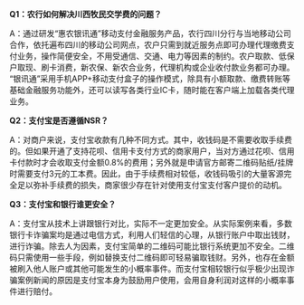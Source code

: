 **Q1：农行如何解决川西牧民交学费的问题？**  

A：通过研发“惠农银讯通”移动支付金融服务产品，农行四川分行与当地移动公司合作，依托遍布四川的移动公司网点，农户只需到就近服务点即可办理代理缴费支付业务，操作简便安全，不用受通信、交通、电力等因素的制约。农户取款、低保户取现、刷卡消费，新农保、新农合业务，代理机构或企业收付款业务都可办理。  “银讯通”采用手机APP+移动支付盒子的操作模式，除具有小额取款、缴费转账等基础金融服务功能外，还可以读写各类行业IC卡，随时能在客户端上加载各类代理业务。  

**Q2：支付宝是否遵循NSR？**  

A：对商户来说，支付宝收款有几种不同方式。其中，收钱码是不需要收取手续费的。但如果开通了支持花呗、信用卡支付方式的商家用户，当对方通过花呗、信用卡付款时才会收取支付金额0.8%的费用；另外就是申请官方邮寄二维码贴纸/挂牌时需要支付3元的工本费。因此，由于手续费相对较低，收钱码吸引的大量客源完全足以弥补手续费的损失，商家很少存在针对使用支付宝支付客户提价的动机。

**Q3：支付宝和银行谁更安全？**  

A：支付宝从技术上讲跟银行对比，实际不一定更加安全。从实际案例来看，多数银行卡诈骗案均是通过电信方式，利用人们轻信的心理，从银行账户中取出钱财，进行诈骗。除去人为因素，支付宝简单的二维码可能比银行系统更加不安全。二维码只需使用一些手段，例如替换支付二维码即可轻易骗取钱财。另外，也存在金额被刷入他人账户或其他可能发生的小概率事件。而支付宝相较银行似乎极少出现诈骗案例新闻的原因是支付宝本身为鼓励用户使用，会用自身利润对这样的小概率事件进行赔付。

